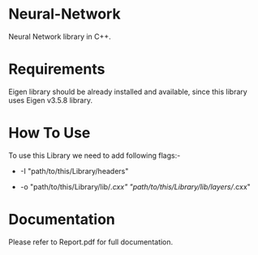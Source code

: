 # Neural-Network
Neural Network library in C++.

# Requirements
Eigen library should be already installed and available, since this library uses Eigen v3.5.8 library.

# How To Use
To use this Library we need to add following flags:-

- -I "path/to/this/Library/headers"

- -o "path/to/this/Library/lib/*.cxx" "path/to/this/Library/lib/layers/*.cxx"

# Documentation
Please refer to Report.pdf for full documentation.
